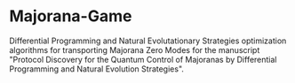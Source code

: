 # Majorana-Game
Differential Programming and Natural Evolutationary Strategies optimization algorithms for transporting Majorana Zero Modes for the manuscript "Protocol Discovery for the Quantum Control of Majoranas by Differential Programming and Natural Evolution Strategies". 
